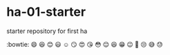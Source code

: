 # ha-01-starter
starter repository for first ha

:bowtie: :smile: :laughing: :blush: :smiley: :relaxed: :smirk: :heart_eyes: :kissing_heart: :flushed: :relieved: :satisfied: :grin: :wink:  :tongue: :unamused: :sweat_smile: :sweat:
